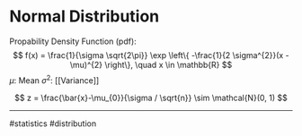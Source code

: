 # Normal Distribution
Propability Density Function (pdf):
$$
f(x) = \frac{1}{\sigma \sqrt{2\pi}} \exp \left\{ -\frac{1}{2 \sigma^{2}}(x - \mu)^{2} \right\}, \quad x \in \mathbb{R}
$$
$\mu$: Mean
$\sigma^2$: [[Variance]]

$$
z = \frac{\bar{x}-\mu_{0}}{\sigma / \sqrt{n}} \sim \mathcal{N}(0, 1)
$$


---
#statistics #distribution